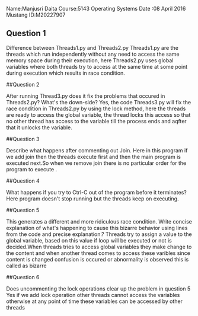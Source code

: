 Name:Manjusri Daita
Course:5143 Operating Systems
Date :08  April 2016
Mustang ID:M20227907

## Question 1

Difference between Threads1.py and Threads2.py
Threads1.py are the threads which run independently without any need to access the same memory space during their execution, here Threads2.py uses global variables where both threads try to access at the same time at some point during execution which results in race condition.

##Question 2

After running Thread3.py does it fix the problems that occured in Threads2.py? What's the down-side?
Yes, the code Threads3.py will fix the race condition in Threads2.py by using the lock method, here the threads are ready to access the global variable, the thread locks this access so that no other thread has access to the variable till the process ends and  aqfter that it unlocks the variable.

##Question 3

Describe what happens after commenting out Join.
Here in this program if we add join then the threads execute first and then the main program is executed next.So when we remove join there is no particular order for the program to execute .

##Question 4

What happens if you try to Ctrl-C out of the program before it terminates?
Here program doesn't stop running but the threads keep on executing.

##Question 5

This generates a different and more ridiculous race condition. Write concise explanation of what's happening to cause this bizarre behavior using lines from the code and precise explanation.?
Threads try to assign a value to the global variable, based on this value if loop will be executed or not is decided.When threads tries to access global variables they make change to the content and when another thread comes to access these varibles since content is changed confusion is occured or abnormality is observed this is called as bizarre

##Question 6

Does uncommenting the lock operations clear up the problem in question 5
Yes if we add lock operation other threads cannot access the variables otherwise at any point of time these variables can be accessed by other threads
